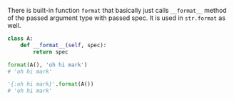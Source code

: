 There is built-in function `format` that basically just calls `__format__` method of the passed argument type with passed spec. It is used in `str.format` as well.


```python
class A:
    def __format__(self, spec):
        return spec

format(A(), 'oh hi mark')
# 'oh hi mark'

'{:oh hi mark}'.format(A())
# 'oh hi mark'
```
